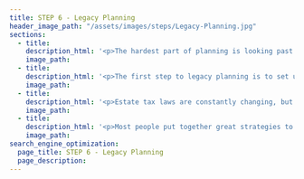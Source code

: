 ```yaml
---
title: STEP 6 - Legacy Planning
header_image_path: "/assets/images/steps/Legacy-Planning.jpg"
sections:
  - title:
    description_html: '<p>The hardest part of planning is looking past your life and figuring out where you want your assets to go when you pass. The main considerations are:</p><ul><li>where you want your money to go</li><li>how you can do it tax efficiently</li><li>can you and do you want to utilize any of the assets while you are alive</li></ul>'
    image_path:
  - title:
    description_html: '<p>The first step to legacy planning is to set up a will, trusts and health care proxies. This will help ensure your money goes exactly where you want it after you pass. You can also identify who will manage the money for any minors, who will take care of any minors and how much control you want over the funds for people or organizations on the receiving end.</p>'
    image_path:
  - title:
    description_html: '<p>Estate tax laws are constantly changing, but your estate should be evaluated on a regular basis to ensure their is a plan in place to reduce or eliminate estate taxes if you have significant assets. The earlier you start the more strategies will be available.</p>'
    image_path:
  - title:
    description_html: '<p>Most people put together great strategies to help family members and charitable causes after they pass away. To maximize your happiness we should look at potentially addressing these causes while you are alive so you can see the fruits of your labor. It is important to take care of yourself first, but once that is done you may be able to spend some of your legacy planning and enjoy it while you are alive.</p>'
    image_path:
search_engine_optimization:
  page_title: STEP 6 - Legacy Planning
  page_description:
---
```

